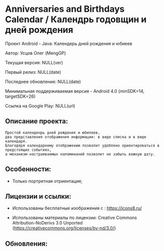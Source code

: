 # Anniversaries and Birthdays Calendar / Календрь годовщин и дней рождения 

Проект Android - Java:
Календерь дней рождения и юбиеев

Автор: Усцов Олег (MengGP)

Текущая версия: NULL(ver)

Первый релиз: NULL(date)

Последнее обновление: NULL(date) 

Минимальная поддерживаемая версия - Android 4.0 (minSDK=14, targetSDK=26)

Ссылка на Google Play: NULL(url)


Описание проекта:
-----------------

    Простой календенрь дней рождения и юбилеев, 
    два представления отображения информации: в виде списка и в виде календаря.
    Благодяря календарному отображению позволит удоблено ориентироваться в предстоящих событиях,
    а механизм настраиваемых напоминаний позволит не забыть важную дату.

Особенности: 
------------
* Только портретная отриентация; 

Лицензии и ссылки:
------------------

* Использованы бесплатные изображения c : https://icons8.ru/

* Использованы материалы по лицензии: Creative Commons Attribution-NoDerivs 3.0 Unported (https://creativecommons.org/licenses/by-nd/3.0/)


Обновления:
-----------



